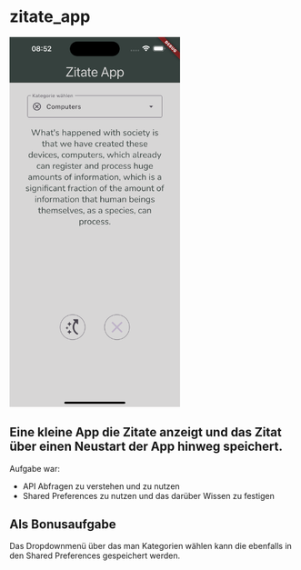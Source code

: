 # zitate_app

<img src="screenshots/screenshot_app.png" width="300" />

## Eine kleine App die Zitate anzeigt und das Zitat über einen Neustart der App hinweg speichert.

Aufgabe war:

 - API Abfragen zu verstehen und zu nutzen
 - Shared Preferences zu nutzen und das darüber Wissen zu festigen
 

 ## Als Bonusaufgabe

 Das Dropdownmenü über das man Kategorien wählen kann die ebenfalls in den Shared Preferences gespeichert werden.
